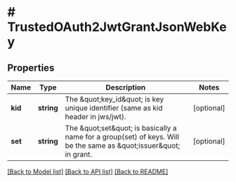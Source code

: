 # # TrustedOAuth2JwtGrantJsonWebKey

## Properties

Name | Type | Description | Notes
------------ | ------------- | ------------- | -------------
**kid** | **string** | The \&quot;key_id\&quot; is key unique identifier (same as kid header in jws/jwt). | [optional]
**set** | **string** | The \&quot;set\&quot; is basically a name for a group(set) of keys. Will be the same as \&quot;issuer\&quot; in grant. | [optional]

[[Back to Model list]](../../README.md#models) [[Back to API list]](../../README.md#endpoints) [[Back to README]](../../README.md)
